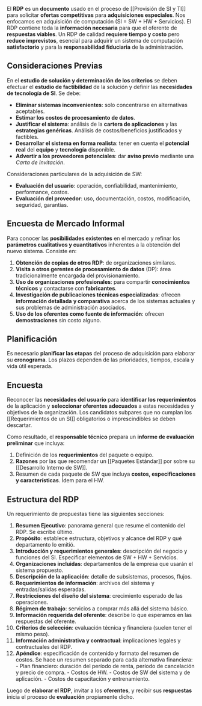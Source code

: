 El **RDP** es un **documento** usado en el proceso de [[Provisión de SI y TI]] para solicitar **ofertas competitivas** para **adquisiciones especiales**. Nos enfocamos en adquisición de computación (SI = SW + HW + Servicios). El RDP contiene toda la **información necesaria** para que el oferente de **respuestas viables**. Un RDP de calidad **requiere tiempo y costo** pero **reduce imprevistos**, esencial para adquirir un sistema de computación **satisfactorio** y para la **responsabilidad fiduciaria** de la administración. 

## Consideraciones Previas

En el **estudio de solución y determinación de los criterios** se deben efectuar el **estudio de factibilidad** de la solución y definir las **necesidades de tecnología de SI**. Se debe:
- **Eliminar sistemas inconvenientes**: solo concentrarse en alternativas aceptables.
- **Estimar los costos de procesamiento de datos**.
- **Justificar el sistema**: análisis de la **cartera de aplicaciones** y las **estrategias genéricas**. Análisis de costos/beneficios justificados y factibles.
- **Desarrollar el sistema en forma realista**: tener en cuenta el **potencial real** del **equipo** y **tecnología** disponible.
- **Advertir a los proveedores potenciales**: dar **aviso previo** mediante una *Carta de Invitación*.

Consideraciones particulares de la adquisición de SW:
- **Evaluación del usuario**: operación, confiabilidad, mantenimiento, performance, costos.
- **Evaluación del proveedor**: uso, documentación, costos, modificación, seguridad, garantías.

## Encuesta de Mercado Informal

Para conocer las **posibilidades existentes** en el mercado y refinar los **parámetros cualitativos y cuantitativos** inherentes a la obtención del nuevo sistema. Consiste en:
1. **Obtención de copias de otros RDP**: de organizaciones similares.
2. **Visita a otros gerentes de procesamiento de datos** (DP): área tradicionalmente encargada del provisionamiento.
3. **Uso de organizaciones profesionales**: para compartir **conocimientos técnicos** y contactarse con **fabricantes**.
4. **Investigación de publicaciones técnicas especializadas**: ofrecen **información detallada** **y comparativa** acerca de los sistemas actuales y sus problemas de administración asociados.
5. **Uso de los oferentes como fuente de información**: ofrecen **demostraciones** sin costo alguno.

## Planificación

Es necesario **planificar las etapas** del proceso de adquisición para elaborar su **cronograma**. Los plazos dependen de las prioridades, tiempos, escala y vida útil esperada.

## Encuesta

Reconocer las **necesidades del usuario** para **identificar los requerimientos** de la aplicación y **seleccionar oferentes adecuados** a estas necesidades y objetivos de la organización. Los candidatos subpares que no cumplan los [[Requerimientos de un SI]] obligatorios o imprescindibles se deben descartar.

Como resultado, el **responsable técnico** prepara un **informe de evaluación preliminar** que incluya:
1. Definición de los **requerimientos** del paquete o equipo.
2. **Razones** por las que recomendar un [[Paquetes Estándar]] por sobre su [[Desarrollo Interno de SW]].
3. Resumen de cada paquete de SW que incluya **costos, especificaciones y características**. Ídem para el HW.

## Estructura del RDP

Un requerimiento de propuestas tiene las siguientes secciones:
1. **Resumen Ejecutivo**: panorama general que resume el contenido del RDP. Se escribe último.
2. **Propósito**: establece estructura, objetivos y alcance del RDP y qué departamento lo emitió.
3. **Introducción y requerimientos generales**: descripción del negocio y funciones del SI. Especificar elementos de SW + HW + Servicios.
4. **Organizaciones incluidas**: departamentos de la empresa que usarán el sistema propuesto.
5. **Descripción de la aplicación**: detalle de subsistemas, procesos, flujos.
6. **Requerimientos de información**: archivos del sistema y entradas/salidas esperadas.
7. **Restricciones del diseño del sistema**: crecimiento esperado de las operaciones.
8. **Régimen de trabajo**: servicios a comprar más allá del sistema básico.
9. **Información requerida del oferente**: describe lo que esperamos en las respuestas del oferente.
10. **Criterios de selección**: evaluación técnica y financiera (suelen tener el mismo peso).
11. **Información administrativa y contractual**: implicaciones legales y contractuales del RDP.
12.  **Apéndice**: especificación de contenido y formato del resumen de costos. Se hace un resumen separado para cada alternativa financiera:
	- Plan financiero: duración del período de renta, período de cancelación y precio de compra.
	- Costos de HW.
	- Costos de SW del sistema y de aplicación.
	- Costos de capacitación y entrenamiento.

Luego de **elaborar el RDP**, invitar a los **oferentes**, y recibir sus **respuestas** inicia el proceso de **evaluación** propiamente dicho.
